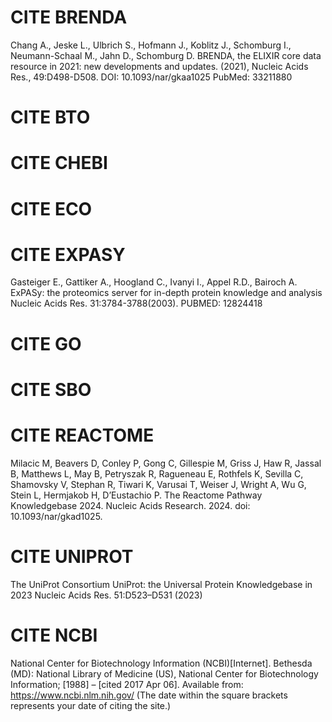 <!--  

Date : 2024/O3/05 -->

# CITE BRENDA
Chang A., Jeske L., Ulbrich S., Hofmann J., Koblitz J., Schomburg I., Neumann-Schaal M., Jahn D., Schomburg D.
BRENDA, the ELIXIR core data resource in 2021: new developments and updates. (2021), Nucleic Acids Res., 49:D498-D508.
DOI: 10.1093/nar/gkaa1025 PubMed: 33211880

# CITE BTO

# CITE CHEBI

# CITE ECO

# CITE EXPASY
Gasteiger E., Gattiker A., Hoogland C., Ivanyi I., Appel R.D., Bairoch A.
ExPASy: the proteomics server for in-depth protein knowledge and analysis
Nucleic Acids Res. 31:3784-3788(2003).
PUBMED: 12824418

# CITE GO

# CITE SBO

# CITE REACTOME
Milacic M, Beavers D, Conley P, Gong C, Gillespie M, Griss J, Haw R, Jassal B, Matthews L, May B, Petryszak R, Ragueneau E, Rothfels K, Sevilla C, Shamovsky V, Stephan R, Tiwari K, Varusai T, Weiser J, Wright A, Wu G, Stein L, Hermjakob H, D’Eustachio P. The Reactome Pathway Knowledgebase 2024. Nucleic Acids Research. 2024. doi: 10.1093/nar/gkad1025. 

# CITE UNIPROT
The UniProt Consortium
UniProt: the Universal Protein Knowledgebase in 2023
Nucleic Acids Res. 51:D523–D531 (2023)


# CITE NCBI
National Center for Biotechnology Information (NCBI)[Internet]. Bethesda (MD): National Library of Medicine (US), National Center for Biotechnology Information; [1988] – [cited 2017 Apr 06]. Available from: https://www.ncbi.nlm.nih.gov/
(The date within the square brackets represents your date of citing the site.)